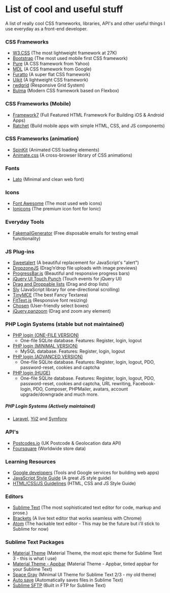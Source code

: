 # List of cool and useful stuff

A list of really cool CSS frameworks, libraries, API's and other useful things I use everyday as a front-end developer.

### CSS Frameworks
  - [W3.CSS](http://www.w3schools.com/w3css/) (The most lightweight framework at 27K)
  - [Bootstrap](http://getbootstrap.com/) (The most used mobile first CSS framework)
  - [Pure](http://purecss.io/) (A CSS framework from Yahoo)
  - [MDL](http://www.getmdl.io/) (A CSS framework from Google)
  - [Furatto](http://icalialabs.github.io/furatto/) (A super flat CSS framework)
  - [Uikit](http://getuikit.com/) (A lightweight CSS framework)
  - [rwdgrid](https://github.com/gsvineeth/rwdgrid) (Responsive Grid System)
  - [Bulma](http://bulma.io/) (Modern CSS framework based on Flexbox)

### CSS Frameworks (Mobile)
  - [Framework7](http://framework7.io/) (Full Featured HTML Framework For Building iOS & Android Apps)
  - [Ratchet](http://goratchet.com/) (Build mobile apps with simple HTML‚ CSS‚ and JS components)

### CSS Frameworks (animation)
  - [SpinKit](http://tobiasahlin.com/spinkit/) (Animated CSS loading elements)
  - [Animate.css](https://daneden.github.io/animate.css/) (A cross-browser library of CSS animations)

### Fonts
  - [Lato](https://www.google.com/fonts/specimen/Lato) (Minimal and clean web font)

### Icons
  - [Font Awesome](https://fortawesome.github.io/Font-Awesome/) (The most used web icons)
  - [Ionicons](https://github.com/driftyco/ionicons/) (The premium icon font for Ionic)
   
### Everyday Tools
  - [FakemailGenerator](http://www.fakemailgenerator.com/) (Free disposable emails for testing email functionality)

### JS Plug-ins
  - [Sweetalert](http://t4t5.github.io/sweetalert/) (A beautiful replacement for JavaScript's "alert")
  - [DropzoneJS](http://www.dropzonejs.com/) (Drag’n’drop file uploads with image previews)
  - [ProgressBar.js](http://kimmobrunfeldt.github.io/progressbar.js/) (Beautiful and responsive progress bars)
  - [jQuery UI Touch Punch](http://touchpunch.furf.com/) (Touch events for jQuery UI)
  - [Drag and Droppable lists](http://bevacqua.github.io/dragula/) (Drag and drop lists)
  - [Sly](http://darsa.in/sly/) (JavaScript library for one-directional scrolling)
  - [TinyMCE](https://github.com/tinymce/tinymce) (The best Fancy Textarea)
  - [FitText.js](https://github.com/davatron5000/FitText.js) (Responsive font resizing)
  - [Chosen](http://harvesthq.github.io/chosen/) (User-friendly select boxes)
  - [jQuery.panzoom](http://timmywil.github.io/jquery.panzoom/) (Drag and zoom any element)

### PHP Login Systems (stable but not maintained)
  - [PHP login (ONE-FILE VERSION)](https://github.com/panique/php-login-one-file)
    - One-file SQLite database. Features: Register, login, logout
  - [PHP login (MINIMAL VERSION)](https://github.com/panique/php-login-minimal) 
    - MySQL database. Features: Register, login, logout
  - [PHP login (ADVANCED VERSION)](https://github.com/panique/php-login-advanced) 
    - One-file SQLite database. Features: Register, login, logout, PDO, password-reset, cookies and captcha
  - [PHP login (HUGE)](https://github.com/panique/huge) 
    - One-file SQLite database. Features: Register, login, logout, PDO, password-reset, cookies and captcha, URL rewriting, Facebook-login, PDO, Composer, PHPMailer, avatars, account upgrade/downgrade and much more. 
  
##### PHP Login Systems (Actively maintained)
- [Laravel](https://www.laravel.com/), [Yii2](http://www.yiiframework.com/) and [Symfony](https://www.symfony.com/)

### API's
  - [Postcodes.io](http://postcodes.io/) (UK Postcode & Geolocation data API)
  - [Foursquare](https://developer.foursquare.com/) (Worldwide store data)

### Learning Resources
  - [Google developers](https://developers.google.com/web/) (Tools and Google services for building web apps)
  - [JavaScript Style Guide](https://github.com/airbnb/javascript) (A great JS style guide)
  - [HTML/CSS/JS Guidelines](https://github.com/bendc/frontend-guidelines) (HTML, CSS and JS  Style Guide)

### Editors
  - [Sublime Text](http://www.sublimetext.com/) (The most sophisticated text editor for code, markup and prose.)
  - [Brackets](http://brackets.io/) (A live text editor that works seamless with Chrome)
  - [Atom](http://brackets.io/) (The hackable text editor - This may be the future but i'll stick to Sublime for now)

### Sublime Text Packages
  - [Material Theme](https://github.com/equinusocio/material-theme) (Material Theme, the most epic theme for Sublime Text 3 - this is what I use)
  - [Material Theme - Appbar](https://github.com/equinusocio/material-theme-appbar) (Material Theme - Appbar, tinted appbar for your Sublime Text)
  - [Space Gray](http://kkga.github.io/spacegray/) (Minimal UI Theme for Sublime Text 2/3 - my old theme)
  - [Auto save](https://github.com/jamesfzhang/auto-save) (Automatically saves files in Sublime Text)
  - [Sublime SFTP](https://wbond.net/sublime_packages/sftp) (Built in FTP for Sublime Text)
